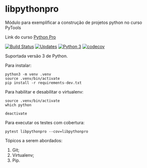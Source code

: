 # libpythonpro
Módulo para exemplificar a construção de projetos python no curso PyTools

Link do curso [Python Pro](https://www.python.pro.br/)

[![Build Status](https://travis-ci.org/vizagre/libpythonpro.svg?branch=main)](https://travis-ci.org/vizagre/libpythonpro)
[![Updates](https://pyup.io/repos/github/vizagre/libpythonpro/shield.svg)](https://pyup.io/repos/github/vizagre/libpythonpro/)
[![Python 3](https://pyup.io/repos/github/vizagre/libpythonpro/python-3-shield.svg)](https://pyup.io/repos/github/vizagre/libpythonpro/)
[![codecov](https://codecov.io/gh/vizagre/libpythonpro/branch/main/graph/badge.svg?token=2RK86E6R1R)](https://codecov.io/gh/vizagre/libpythonpro)

Suportada versão 3 de Python.

Para instalar:

```Console
python3 -m venv .venv
source .venv/bin/activate
pip install -r requirements-dev.txt
```

Para habilitar e desabilitar o virtualenv:

```Console
source .venv/bin/activate
which python

deactivate
```

Para executar os testes com cobertura:

```Console
pytest libpythonpro --cov=libpythonpro
```

Tópicos a serem abordados:
 1. Git;
 2. Virtualenv;
 3. Pip.